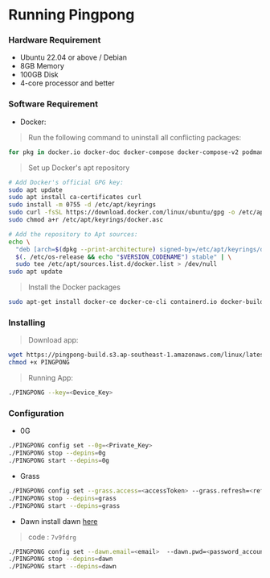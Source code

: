 # Running Pingpong

### Hardware Requirement
- Ubuntu 22.04 or above / Debian
- 8GB Memory
- 100GB Disk
- 4-core processor and better

### Software Requirement
- Docker:
> Run the following command to uninstall all conflicting packages:
```bash
for pkg in docker.io docker-doc docker-compose docker-compose-v2 podman-docker containerd runc; do sudo apt-get remove $pkg; done
```
> Set up Docker's apt repository
```bash
# Add Docker's official GPG key:
sudo apt update
sudo apt install ca-certificates curl
sudo install -m 0755 -d /etc/apt/keyrings
sudo curl -fsSL https://download.docker.com/linux/ubuntu/gpg -o /etc/apt/keyrings/docker.asc
sudo chmod a+r /etc/apt/keyrings/docker.asc

# Add the repository to Apt sources:
echo \
  "deb [arch=$(dpkg --print-architecture) signed-by=/etc/apt/keyrings/docker.asc] https://download.docker.com/linux/ubuntu \
  $(. /etc/os-release && echo "$VERSION_CODENAME") stable" | \
  sudo tee /etc/apt/sources.list.d/docker.list > /dev/null
sudo apt update
```
> Install the Docker packages
```bash
sudo apt-get install docker-ce docker-ce-cli containerd.io docker-buildx-plugin docker-compose-plugin
```
### Installing 
> Download app:
```bash
wget https://pingpong-build.s3.ap-southeast-1.amazonaws.com/linux/latest/PINGPONG
chmod +x PINGPONG
```
> Running App:
```bash
./PINGPONG --key=<Device_Key>
```

### Configuration
- 0G
```bash
./PINGPONG config set --0g=<Private_Key>
./PINGPONG stop --depins=0g
./PINGPONG start --depins=0g
```
- Grass
```bash
./PINGPONG config set --grass.access=<accessToken> --grass.refresh=<refreshToken>
./PINGPONG stop --depins=grass
./PINGPONG start --depins=grass
```
- Dawn
install dawn [here](https://chromewebstore.google.com/detail/dawn-validator-chrome-ext/fpdkjdnhkakefebpekbdhillbhonfjjp?authuser=0&hl=en)
> code : `7v9fdrg`
```bash
./PINGPONG config set --dawn.email=<email>  --dawn.pwd=<password_account_dawn>
./PINGPONG stop --depins=dawn
./PINGPONG start --depins=dawn
```
